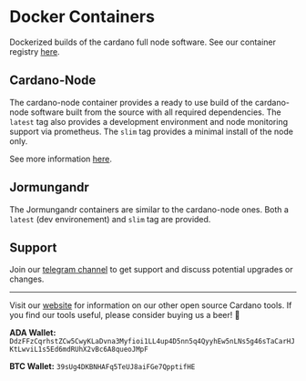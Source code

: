 # Docker Containers

Dockerized builds of the cardano full node software. See our container registry [here](https://gitlab.com/viper-staking/docker-containers/container_registry).

## Cardano-Node

The cardano-node container provides a ready to use build of the cardano-node
software built from the source with all required dependencies. The `latest` tag
also provides a development environment and node monitoring support via
prometheus. The `slim` tag provides a minimal install of the node only.

See more information [here](./cardano-node/README.md).

## Jormungandr

The Jormungandr containers are similar to the cardano-node ones. Both a 
`latest` (dev environement) and `slim` tag are provided.

## Support

Join our [telegram channel](https://t.me/ViperTools) to get support and discuss
potential upgrades or changes.

---
Visit our [website](https://viperstaking.com) for information on our other open source Cardano tools. If you find our tools useful, please consider buying us a beer! :beer:

**ADA Wallet:** `DdzFFzCqrhstZCw5CwyKLaDvna3Myfioi1LL4up4D5nn5q4QyyhEw5nLNs5g46sTaCarHJKtLwviL1s5Ed6mdRUhX2vBc6A8queoJMpF`

**BTC Wallet:** `39sUg4DKBNHAFq5TeUJ8aiFGe7QpptifHE`